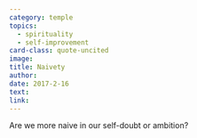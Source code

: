 ```yaml
---
category: temple
topics:
  - spirituality
  - self-improvement
card-class: quote-uncited
image:
title: Naivety
author:
date: 2017-2-16
text:
link:
---
```

Are we more naive in our self-doubt or ambition?
